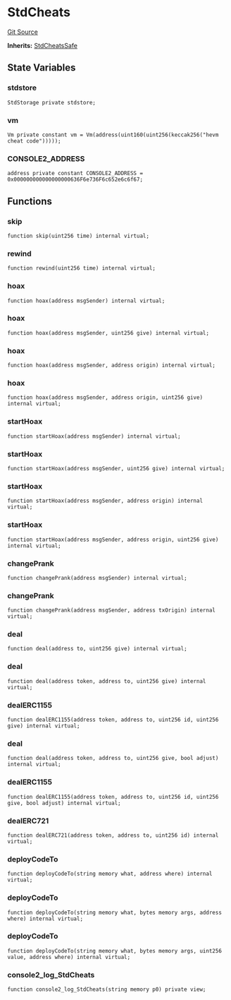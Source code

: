 # StdCheats
[Git Source](https://github.com/dustinstacy/boncurs/blob/6c025f69156de715812d7a6a70f223cf6541ed15/lib/forge-std/src/StdCheats.sol)

**Inherits:**
[StdCheatsSafe](/lib/forge-std/src/StdCheats.sol/abstract.StdCheatsSafe.md)


## State Variables
### stdstore

```solidity
StdStorage private stdstore;
```


### vm

```solidity
Vm private constant vm = Vm(address(uint160(uint256(keccak256("hevm cheat code")))));
```


### CONSOLE2_ADDRESS

```solidity
address private constant CONSOLE2_ADDRESS = 0x000000000000000000636F6e736F6c652e6c6f67;
```


## Functions
### skip


```solidity
function skip(uint256 time) internal virtual;
```

### rewind


```solidity
function rewind(uint256 time) internal virtual;
```

### hoax


```solidity
function hoax(address msgSender) internal virtual;
```

### hoax


```solidity
function hoax(address msgSender, uint256 give) internal virtual;
```

### hoax


```solidity
function hoax(address msgSender, address origin) internal virtual;
```

### hoax


```solidity
function hoax(address msgSender, address origin, uint256 give) internal virtual;
```

### startHoax


```solidity
function startHoax(address msgSender) internal virtual;
```

### startHoax


```solidity
function startHoax(address msgSender, uint256 give) internal virtual;
```

### startHoax


```solidity
function startHoax(address msgSender, address origin) internal virtual;
```

### startHoax


```solidity
function startHoax(address msgSender, address origin, uint256 give) internal virtual;
```

### changePrank


```solidity
function changePrank(address msgSender) internal virtual;
```

### changePrank


```solidity
function changePrank(address msgSender, address txOrigin) internal virtual;
```

### deal


```solidity
function deal(address to, uint256 give) internal virtual;
```

### deal


```solidity
function deal(address token, address to, uint256 give) internal virtual;
```

### dealERC1155


```solidity
function dealERC1155(address token, address to, uint256 id, uint256 give) internal virtual;
```

### deal


```solidity
function deal(address token, address to, uint256 give, bool adjust) internal virtual;
```

### dealERC1155


```solidity
function dealERC1155(address token, address to, uint256 id, uint256 give, bool adjust) internal virtual;
```

### dealERC721


```solidity
function dealERC721(address token, address to, uint256 id) internal virtual;
```

### deployCodeTo


```solidity
function deployCodeTo(string memory what, address where) internal virtual;
```

### deployCodeTo


```solidity
function deployCodeTo(string memory what, bytes memory args, address where) internal virtual;
```

### deployCodeTo


```solidity
function deployCodeTo(string memory what, bytes memory args, uint256 value, address where) internal virtual;
```

### console2_log_StdCheats


```solidity
function console2_log_StdCheats(string memory p0) private view;
```

